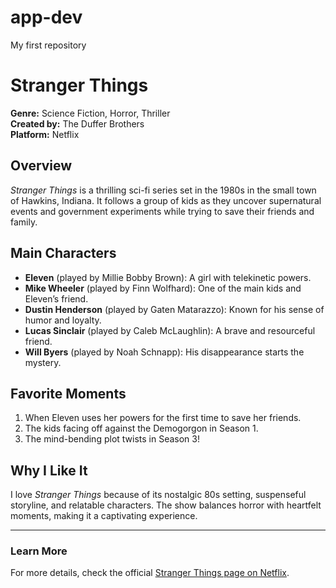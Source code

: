 # app-dev
My first repository 
# Stranger Things

**Genre:** Science Fiction, Horror, Thriller  
**Created by:** The Duffer Brothers  
**Platform:** Netflix  

## Overview
*Stranger Things* is a thrilling sci-fi series set in the 1980s in the small town of Hawkins, Indiana. It follows a group of kids as they uncover supernatural events and government experiments while trying to save their friends and family.

## Main Characters
- **Eleven** (played by Millie Bobby Brown): A girl with telekinetic powers.
- **Mike Wheeler** (played by Finn Wolfhard): One of the main kids and Eleven’s friend.
- **Dustin Henderson** (played by Gaten Matarazzo): Known for his sense of humor and loyalty.
- **Lucas Sinclair** (played by Caleb McLaughlin): A brave and resourceful friend.
- **Will Byers** (played by Noah Schnapp): His disappearance starts the mystery.

## Favorite Moments
1. When Eleven uses her powers for the first time to save her friends.
2. The kids facing off against the Demogorgon in Season 1.
3. The mind-bending plot twists in Season 3!

## Why I Like It
I love *Stranger Things* because of its nostalgic 80s setting, suspenseful storyline, and relatable characters. The show balances horror with heartfelt moments, making it a captivating experience.

---

### Learn More
For more details, check the official [Stranger Things page on Netflix](https://www.netflix.com/title/80057281).
